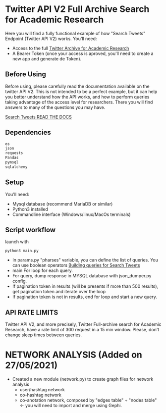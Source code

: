 # Twitter API V2 Full Archive Search for Academic Research

Here you will find a fully functional example of how "Search Tweets" Endpoint (Twitter API V2) works. You'll need:
- Access to the full [Twitter Archive for Academic Research](https://developer.twitter.com/en/solutions/academic-research)
- A Bearer Token (once your access is aproved, you'll need to create a new app and generate de Token).

## Before Using
Before using, please carefully read the documentation available on the twitter API V2. This is not intended to be a perfect example, but it can help you better understand how the API works, and how to perform queries taking advantage of the access level for researchers. There you will find answers to many of the questions you may have.

[Search Tweets READ THE DOCS](https://developer.twitter.com/en/docs/twitter-api/tweets/search/introduction)

## Dependencies
```bash
os
json
requests
Pandas
pymsql
sqlalchemy
```
## Setup
You'll need:
- Mysql database (recommend MariaDB or similar)
- Python3 installed
- Commandline interface (Windows/linux/MacOs terminals)

## Script workflow
launch with 
```
python3 main.py
```

- In params.py "pharses" variable, you can define the list of queries. You can use boolean operators [Building queries for Search Tweets](https://developer.twitter.com/en/docs/twitter-api/tweets/search/integrate/build-a-query)
- main For loop for each query.
- For query, dump response in MYSQL database with json_dumper.py config.
- If pagination token in results (will be presents if more than 500 results), get pagination token and iterate over the loop
- If pagination token is not in results, end for loop and start a new query.

## API RATE LIMITS
Twitter API V2, and more precisely, Twitter Full-archive search for Academic Research, have a rate limit of 300 request in a 15 min window. Please, don't change sleep times between queries. 

# NETWORK ANALYSIS (Added on 27/05/2021)
* Created a new module (network.py) to create graph files for network analysis
  - user/hashtag network
  - co-hashtag network
  - co-anotation network, composed by "edges table" + "nodes table" <- you will need to import and merge using Gephi. 



